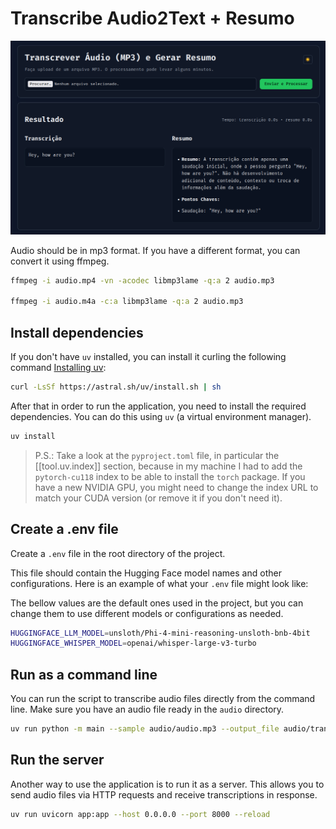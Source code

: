 # Transcribe Audio2Text + Resumo

![alt text](image.png)

Audio should be in mp3 format. If you have a different format, you can convert it using ffmpeg.

```bash
ffmpeg -i audio.mp4 -vn -acodec libmp3lame -q:a 2 audio.mp3

ffmpeg -i audio.m4a -c:a libmp3lame -q:a 2 audio.mp3
```

## Install dependencies

If you don't have `uv` installed, you can install it curling the following command [Installing uv](https://docs.astral.sh/uv/getting-started/installation/):

```bash
curl -LsSf https://astral.sh/uv/install.sh | sh
```

After that in order to run the application, you need to install the required dependencies. You can do this using `uv` (a virtual environment manager).

```bash
uv install
```

> P.S.: Take a look at the `pyproject.toml` file, in particular the [[tool.uv.index]] section, because in my machine I had to add the `pytorch-cu118` index to be able to install the `torch` package. If you have a new NVIDIA GPU, you might need to change the index URL to match your CUDA version (or remove it if you don't need it).

## Create a .env file

Create a `.env` file in the root directory of the project.

This file should contain the Hugging Face model names and other configurations. Here is an example of what your `.env` file might look like:

The bellow values are the default ones used in the project, but you can change them to use different models or configurations as needed.

```bash
HUGGINGFACE_LLM_MODEL=unsloth/Phi-4-mini-reasoning-unsloth-bnb-4bit
HUGGINGFACE_WHISPER_MODEL=openai/whisper-large-v3-turbo
```

## Run as a command line

You can run the script to transcribe audio files directly from the command line. Make sure you have an audio file ready in the `audio` directory.

```bash
uv run python -m main --sample audio/audio.mp3 --output_file audio/transcribed.txt
```

## Run the server

Another way to use the application is to run it as a server. This allows you to send audio files via HTTP requests and receive transcriptions in response.

```bash
uv run uvicorn app:app --host 0.0.0.0 --port 8000 --reload
```
